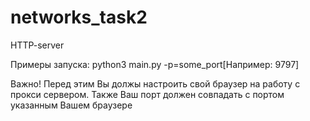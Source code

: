 # networks_task2
HTTP-server

Примеры запуска: python3 main.py -p=some_port[Например: 9797]
 
Важно! 
Перед этим Вы должы настроить свой браузер на работу с прокси сервером. Также Ваш порт должен совпадать с портом указанным Вашем браузере
